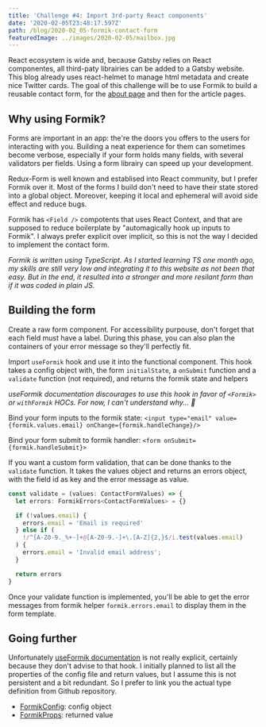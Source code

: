 ```yaml
---
title: 'Challenge #4: Import 3rd-party React components'
date: '2020-02-05T23:48:17.597Z'
path: /blog/2020-02_05-formik-contact-form
featuredImage: ../images/2020-02-05/mailbox.jpg
---
```

React ecosystem is wide and, because Gatsby relies on React componentes, all third-paty librairies can be added to a Gatsby website.
This blog already uses react-helmet to manage html metadata and create nice Twitter cards. The goal of this challenge will be to use Formik to build a reusable contact form, for the [about page](/about) and then for the article pages.

## Why using Formik?

Forms are important in an app: the're the doors you offers to the users for interacting with you. Building a neat experience for them can sometimes become verbose, especially if your form holds many fields, with several validators per fields. Using a form librairy can speed up your development.

Redux-Form is well known and establised into React community, but I prefer Formik over it. Most of the forms I build don't need to have their state stored into a global object. Moreover, keeping it local and ephemeral will avoid side effect and reduce bugs.

Formik has `<Field />` compotents that uses React Context, and that are supposed to reduce boilerplate by "automagically hook up inputs to Formik". I always prefer explicit over implicit, so this is not the way I decided to implement the contact form.

_Formik is written using TypeScript. As I started learning TS one month ago, my skills are still very low and integrating it to this website as not been that easy. But in the end, it resulted into a stronger and more resilant form than if it was coded in plain JS._

## Building the form

Create a raw form component. For accessibility purpouse, don't forget that each field must have a label. During this phase, you can also plan the containers of your error message so they'll perfectly fit.

Import `useFormik` hook and use it into the functional component. This hook takes a config object with, the form `initialState`, a `onSubmit` function and a `validate` function (not required), and returns the formik state and helpers

_useFormik documentation discourages to use this hook in favor of `<Formik>` or `withFormik` HOCs. For now, I can't understand why... 🤔_

Bind your form inputs to the formik state: `<input type="email" value={formik.values.email} onChange={formik.handleChange}/>`

Bind your form submit to formik handler: `<form onSubmit={formik.handleSubmit}>`

If you want a custom form validation, that can be done thanks to the `validate` function. It takes the values object and returns an errors object, with the field id as key and the error message as value.

```typescript
const validate = (values: ContactFormValues) => {
  let errors: FormikErrors<ContactFormValues> = {}

  if (!values.email) {
    errors.email = 'Email is required'
  } else if (
    !/^[A-Z0-9._%+-]+@[A-Z0-9.-]+\.[A-Z]{2,}$/i.test(values.email)
  ) {
    errors.email = 'Invalid email address';
  }

  return errors
}
```

Once your validate function is implemented, you'll be able to get the error messages from formik helper `formik.errors.email` to display them in the form template.

## Going further

Unfortunately [useFormik documentation](https://jaredpalmer.com/formik/docs/api/useFormik) is not really explicit, certainly because they don't advise to that hook.  I initially planned to list all the properties of the config file and return values, but I assume this is not persistent and a bit redundant. So I prefer to link you the actual type definition from Github repository.

- [FormikConfig](https://github.com/jaredpalmer/formik/blob/master/packages/formik/src/types.tsx#L162): config object
- [FormikProps](https://github.com/jaredpalmer/formik/blob/master/packages/formik/src/types.tsx#L228): returned value
